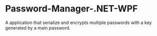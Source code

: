 # Password-Manager-.NET-WPF
A application that serialize and encrypts multiple passwords with a key generated by a main password.
